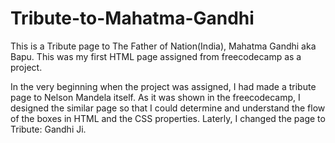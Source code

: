 # Tribute-to-Mahatma-Gandhi
This is a Tribute page to The Father of Nation(India), Mahatma Gandhi aka Bapu. This was my first HTML page assigned from freecodecamp as a project.

In the very beginning when the project was assigned, I had made a tribute page to Nelson Mandela itself. As it was shown in the freecodecamp, I designed the similar page so that I could determine and understand the flow of the boxes in HTML and the CSS properties.
Laterly, I changed the page to Tribute: Gandhi Ji.
